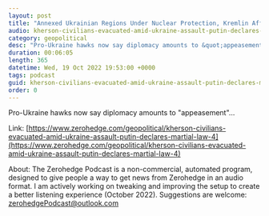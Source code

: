 ```yaml
---
layout: post
title: "Annexed Ukrainian Regions Under Nuclear Protection, Kremlin Affirms"
audio: kherson-civilians-evacuated-amid-ukraine-assault-putin-declares-martial-law-4-0
category: geopolitical
desc: "Pro-Ukraine hawks now say diplomacy amounts to &quot;appeasement&quot;... "
duration: 00:06:05
length: 365
datetime: Wed, 19 Oct 2022 19:53:00 +0000
tags: podcast
guid: kherson-civilians-evacuated-amid-ukraine-assault-putin-declares-martial-law-4-0
order: 0
---
```

Pro-Ukraine hawks now say diplomacy amounts to &quot;appeasement&quot;... 

Link: [https://www.zerohedge.com/geopolitical/kherson-civilians-evacuated-amid-ukraine-assault-putin-declares-martial-law-4](https://www.zerohedge.com/geopolitical/kherson-civilians-evacuated-amid-ukraine-assault-putin-declares-martial-law-4)

About: The Zerohedge Podcast is a non-commercial, automated program, designed to give people a way to get news from Zerohedge in an audio format.  I am actively working on tweaking and improving the setup to create a better listening experience (October 2022).  Suggestions are welcome: [zerohedgePodcast@outlook.com](mailto:zerohedgePodcast@outlook.com)